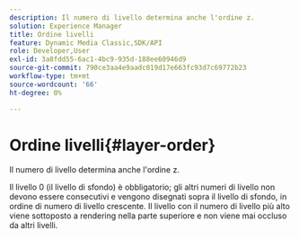 ```yaml
---
description: Il numero di livello determina anche l'ordine z.
solution: Experience Manager
title: Ordine livelli
feature: Dynamic Media Classic,SDK/API
role: Developer,User
exl-id: 3a8fdd55-6ac1-4bc9-935d-188ee60946d9
source-git-commit: 790ce3aa4e9aadc019d17e663fc93d7c69772b23
workflow-type: tm+mt
source-wordcount: '66'
ht-degree: 0%

---
```


# Ordine livelli{#layer-order}

Il numero di livello determina anche l&#39;ordine z.

Il livello 0 (il livello di sfondo) è obbligatorio; gli altri numeri di livello non devono essere consecutivi e vengono disegnati sopra il livello di sfondo, in ordine di numero di livello crescente. Il livello con il numero di livello più alto viene sottoposto a rendering nella parte superiore e non viene mai occluso da altri livelli.
